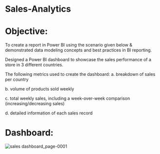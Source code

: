 # Sales-Analytics
# Objective:

To create a report in Power BI using the scenario given below & demonstrated data modeling concepts and best practices in BI reporting.


Designed a Power BI dashboard to showcase the sales performance of a store in 3 different countries.

The following metrics used to create the dashboard:
a. breakdown of sales per country

b. volume of products sold weekly

c. total weekly sales, including a week-over-week comparison (increasing/decreasing sales)

d. detailed information of each sales record

# Dashboard:

![sales dashboard_page-0001](https://user-images.githubusercontent.com/111070329/220998031-9b78eb2e-a642-4d17-9f21-cb56d170bca3.jpg)
